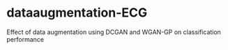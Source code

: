# dataaugmentation-ECG
Effect of data augmentation using DCGAN and WGAN-GP on classification performance
